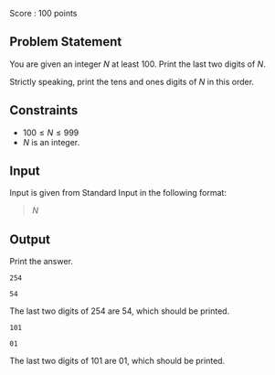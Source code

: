 Score : $100$ points

## Problem Statement

You are given an integer $N$ at least $100$. Print the last two digits of $N$.

Strictly speaking, print the tens and ones digits of $N$ in this order.

## Constraints

- $100 \le N \le 999$
- $N$ is an integer.

## Input

Input is given from Standard Input in the following format:

> $N$

## Output

Print the answer.

```input1
254
```

```output1
54
```

The last two digits of $254$ are $54$, which should be printed.

```input2
101
```

```output2
01
```

The last two digits of $101$ are $01$, which should be printed.